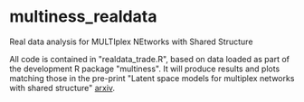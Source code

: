 # multiness_realdata
Real data analysis for MULTIplex NEtworks with Shared Structure

All code is contained in "realdata_trade.R", based on data loaded as part of the development R package "multiness". It will produce results and plots matching those in the pre-print "Latent space models for multiplex networks with shared structure" [arxiv](https://arxiv.org/abs/2012.14409).
